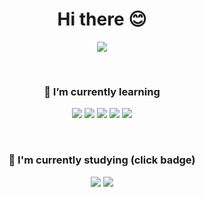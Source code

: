 <h1 align="center">Hi there 😊 </h1>
  <p align="center">
  <img src = "https://github-readme-stats.vercel.app/api?username=hyemz&show_icons=true&theme=graywhite" />
</p>
<br>
  
<h3 align="center"> 🦋 I’m currently learning </h2>
<p align="center"><img src="https://img.shields.io/badge/Java-007396?style=flat-square&logo=Java&logoColor=white"/>
  <img src="https://img.shields.io/badge/JavaScript-F7DF1E?style=flat-square&logo=JavaScript&logoColor=white"/>
  <img src="https://img.shields.io/badge/TypeScript-155672?style=flat-square&logo=TypeScript&logoColor=white"/>
  <img src="https://img.shields.io/badge/Vue.js-4FC08D?style=flat-square&logo=Vue.js&logoColor=white"/>
  <img src="https://img.shields.io/badge/SpringBoot-6DB33F?style=flat-square&logo=Spring&logoColor=white"/>
</p>

<br>

<h3 align="center"> 📝 I'm currently studying (click badge)</h2>
<p align="center">
<a href="https://velog.io/@hyemz"><img src="https://img.shields.io/badge/Velog-03C75A?style=flat-square&logo=Vimeo&logoColor=white"/></a>
   <a href="https://github.com/hyemz/TIL"><img src="https://img.shields.io/badge/Today I Learned-61337C?style=flat-squar&logo=GitHub&logoColor=whitee"/></a>
</p>



<!--
**hyemz/hyemz** is a ✨ _special_ ✨ repository because its `README.md` (this file) appears on your GitHub profile.

Here are some ideas to get you started:

- 🔭 I’m currently working on ...
- 🌱 I’m currently learning ...
- 👯 I’m looking to collaborate on ...
- 🤔 I’m looking for help with ...
- 💬 Ask me about ...
- 📫 How to reach me: ...
- 😄 Pronouns: ...
- ⚡ Fun fact: ...
-->
